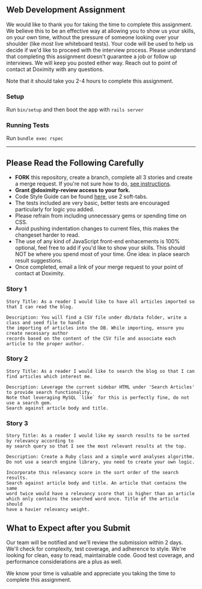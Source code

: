 ## Web Development Assignment

We would like to thank you for taking the time to complete this assignment. We believe this to be an effective way at allowing you to show us your skills, on your own time, without the pressure of someone looking over your shoulder (like most live whiteboard tests). Your code will be used to help us decide if we'd like to proceed with the interview process. Please understand that completing this assignment doesn't guarantee a job or follow up interviews. We will keep you posted either way. Reach out to point of contact at Doximity with any questions.

Note that it should take you 2-4 hours to complete this assignment.


### Setup

Run `bin/setup` and then boot the app with `rails server`

### Running Tests

Run `bundle exec rspec`

------------

## Please Read the Following Carefully

* **FORK** this repository, create a branch, complete all 3 stories and create a merge request. If you're not sure how to do, [see instructions](https://vimeo.com/227828054/562c3f6acf).
* **Grant @doximity-review access to your fork.**
* Code Style Guide can be found [here](https://github.com/bbatsov/ruby-style-guide), use 2 soft-tabs.
* The tests included are very basic, better tests are encouraged particularly for logic you added.
* Please refrain from including unnecessary gems or spending time on CSS.
* Avoid pushing indentation changes to current files, this makes the changeset harder to read.
* The use of any kind of JavaScript front-end enhacements is 100% optional, feel free to add if you'd like to show your skills. This should NOT be where you spend most of your time. One idea: in place search result suggestions.
* Once completed, email a link of your merge request to your point of contact at Doximity.


### Story 1

```
Story Title: As a reader I would like to have all articles imported so that I can read the blog.

Description: You will find a CSV file under db/data folder, write a class and seed file to handle
the importing of articles into the DB. While importing, ensure you create necessary author
records based on the content of the CSV file and associate each article to the proper author.
```

### Story 2
```
Story Title: As a reader I would like to search the blog so that I can find articles which interest me.

Description: Leverage the current sidebar HTML under 'Search Articles' to provide search functionality.
Note that leveraging MySQL `like` for this is perfectly fine, do not use a search gem.
Search against article body and title.
```

### Story 3
```
Story Title: As a reader I would like my search results to be sorted by relevancy according to
my search query so that I see the most relevant results at the top.

Description: Create a Ruby class and a simple word analyses algorithm.
Do not use a search engine library, you need to create your own logic.

Incorporate this relevancy score in the sort order of the search results.
Search against article body and title. An article that contains the same
word twice would have a relevancy score that is higher than an article
which only contains the searched word once. Title of the article should
have a havier relevancy weight.
```

## What to Expect after you Submit

Our team will be notified and we'll review the submission within 2 days. We'll check for complexity, test coverage, and adherence to style. We're looking for clean, easy to read, maintainable code. Good test coverage, and performance considerations are a plus as well.

We know your time is valuable and appreciate you taking the time to complete this assignment.
